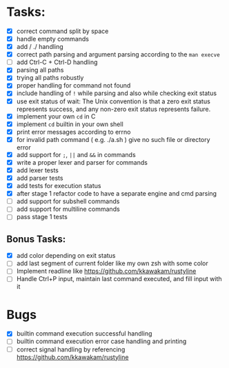 # Tasks:

- [X] correct command split by space
- [X] handle empty commands
- [X] add / ./ handling
- [X] correct path parsing and argument parsing according to the `man execve`
- [ ] add Ctrl-C + Ctrl-D handling
- [X] parsing all paths
- [X] trying all paths robustly
- [X] proper handling for command not found
- [X] include handling of `!` while parsing and also while checking exit status
- [X] use exit status of wait: The Unix convention is that a zero exit status represents success, and any non-zero exit status represents failure.
- [X] implement your own `cd` in C
- [X] implement `cd` builtin in your own shell
- [X] print error messages according to errno
- [X] for invalid path command ( e.g. ./a.sh ) give no such file or directory error
- [X] add support for `;`, `||` and `&&` in commands
- [X] write a proper lexer and parser for commands
- [X] add lexer tests
- [X] add parser tests
- [X] add tests for execution status
- [X] after stage 1 refactor code to have a separate engine and cmd parsing
- [ ] add support for subshell commands
- [ ] add support for multiline commands
- [ ] pass stage 1 tests

## Bonus Tasks:

- [X] add color depending on exit status
- [ ] add last segment of current folder like my own zsh with some color
- [ ] Implement readline like https://github.com/kkawakam/rustyline
- [ ] Handle Ctrl+P input, maintain last command executed, and fill input with it

# Bugs

- [X] builtin command execution successful handling
- [ ] builtin command execution error case handling and printing
- [ ] correct signal handling by referencing https://github.com/kkawakam/rustyline
